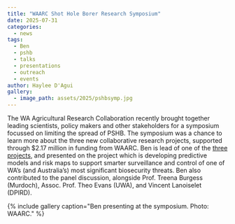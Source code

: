 ```yaml
---
title: "WAARC Shot Hole Borer Research Symposium"
date: 2025-07-31
categories:
  - news
tags:
  - Ben
  - pshb
  - talks
  - presentations
  - outreach
  - events
author: Haylee D'Agui
gallery:
  - image_path: assets/2025/pshbsymp.jpg
---
```


The WA Agricultural Research Collaboration recently brought together leading scientists, policy makers and other stakeholders for a symposium focussed on limiting the spread of PSHB. The symposium was a chance to learn more about the three new collaborative research projects, supported through $2.17 million in funding from WAARC. 
Ben is lead of one of the [three projects](https://waarc.org.au/opportunities/polyphagous-shot-hole-borer-fusarium-dieback/), and presented on the project which is developing predictive models and risk maps to support smarter surveillance and control of one of WA’s (and Australia’s) most significant biosecurity threats. 
Ben also contributed to the panel discussion, alongside Prof. Treena Burgess (Murdoch), Assoc. Prof. Theo Evans (UWA), and Vincent Lanoiselet (DPIRD). 

{% include gallery caption="Ben presenting at the symposium. Photo: WAARC." %}